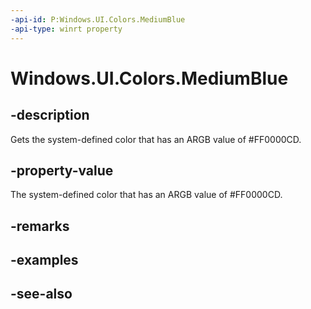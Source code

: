 ```yaml
---
-api-id: P:Windows.UI.Colors.MediumBlue
-api-type: winrt property
---
```


<!-- Property syntax
public Windows.UI.Color MediumBlue { get; }
-->

# Windows.UI.Colors.MediumBlue

## -description

Gets the system-defined color that has an ARGB value of #FF0000CD.



## -property-value

The system-defined color that has an ARGB value of #FF0000CD.

## -remarks

## -examples

## -see-also
